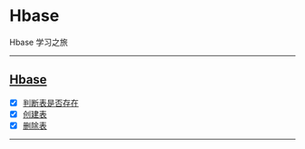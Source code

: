 # Hbase

Hbase 学习之旅

-----------------------------


## [Hbase](src/main/java/com/cpucode/hbase)

- [x] [判断表是否存在](src/main/java/com/cpucode/hbase/table/exist/IsTableExist.java)
- [x] [创建表](src/main/java/com/cpucode/hbase/create/table/CreateTable.java)
- [x] [删除表](src/main/java/com/cpucode/hbase/drop/table/DropTable.java)

-------------------------





